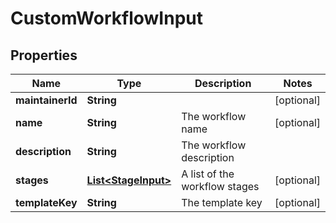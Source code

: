 

# CustomWorkflowInput


## Properties

| Name | Type | Description | Notes |
|------------ | ------------- | ------------- | -------------|
|**maintainerId** | **String** |  |  [optional] |
|**name** | **String** | The workflow name |  [optional] |
|**description** | **String** | The workflow description |  |
|**stages** | [**List&lt;StageInput&gt;**](StageInput.md) | A list of the workflow stages |  [optional] |
|**templateKey** | **String** | The template key |  [optional] |



